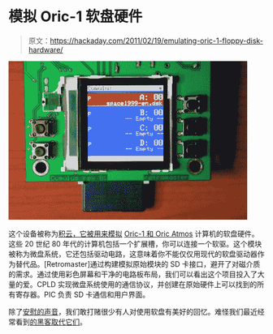 # 模拟 Oric-1 软盘硬件

> 原文：<https://hackaday.com/2011/02/19/emulating-oric-1-floppy-disk-hardware/>

![](img/036c524be826a4417d4863ddb666a0cf.png "emulating-oric-computer-floppy-disc-module")

这个设备被称为[积云，它被用来模拟](http://retromaster.wordpress.com/cumulus/) [Oric-1 和 Oric Atmos](http://en.wikipedia.org/wiki/Oric#Oric-1) 计算机的软盘硬件。这些 20 世纪 80 年代的计算机包括一个扩展槽，你可以连接一个软驱。这个模块被称为微盘系统，它还包括驱动电路，这意味着你不能仅仅用现代的软盘驱动器作为替代品。[Retromaster]通过构建模拟原始模块的 SD 卡接口，避开了对磁介质的需求。通过使用彩色屏幕和干净的电路板布局，我们可以看出这个项目投入了大量的爱。CPLD 实现微盘系统使用的通信协议，并创建在原始硬件上可以找到的所有寄存器。PIC 负责 SD 卡通信和用户界面。

除了[安慰的声音](http://hackaday.com/2011/02/17/classicals-creates-hits-on-hardwares-greatest-flops/)，我们敢打赌很少有人对使用软盘有美好的回忆。难怪我们最近经常看到[的黑客取代它们](http://hackaday.com/2010/12/06/knitting-machine-hack-by-keypad-emulation/)。